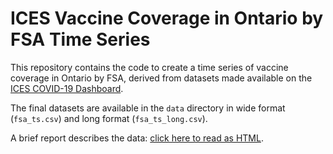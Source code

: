 # ICES Vaccine Coverage in Ontario by FSA Time Series

This repository contains the code to create a time series of vaccine coverage in Ontario by FSA, derived from datasets made available on the [ICES COVID-19 Dashboard](https://www.ices.on.ca/DAS/AHRQ/COVID-19-Dashboard#vaccinecoverage).

The final datasets are available in the `data` directory in wide format (`fsa_ts.csv`) and long format (`fsa_ts_long.csv`).

A brief report describes the data: [click here to read as HTML](https://jeanpaulrsoucy.github.io/ices-vaccine-coverage-by-fsa-time-series/fsa_ts.html).
